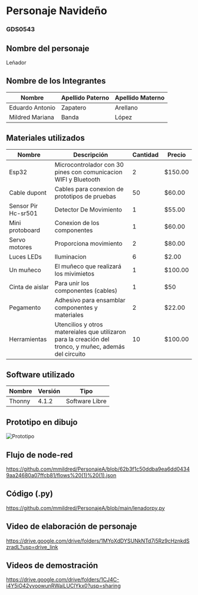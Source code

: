 # Personaje Navideño
### GDS0543

## Nombre del personaje 

Leñador

##  Nombre de los Integrantes

|Nombre | Apellido Paterno | Apellido Materno |
|-|-|-|
|Eduardo Antonio|Zapatero|Arellano|
|Mildred Mariana|Banda|López|


## Materiales utilizados
| Nombre | Descripción | Cantidad | Precio |
|--------|-------------|----------|--------|
|Esp32|Microcontrolador con 30 pines con comunicacion WIFI y Bluetooth|2|$150.00|
|Cable dupont|Cables para conexion de prototipos de pruebas|50|$60.00|
|Sensor Pir Hc-sr501|Detector De Movimiento|1|$55.00|
|Mini protoboard |Conexion de los componentes|1|$60.00|
|Servo motores|Proporciona movimiento|2|$80.00|
|Luces LEDs |Iluminacion|6|$2.00|
|Un muñeco|El muñeco que realizará los mivimietos|1|$100.00|
|Cinta de aislar |Para unir los componentes (cables)|1|$50|
|Pegamento|Adhesivo para ensamblar componentes y materiales|2|$22.00|
|Herramientas|Utencilios y otros matereiales que utilizaron para la creación del tronco, y muñec, además del circuito|10|$100.00|

## Software utilizado
| Nombre | Versión | Tipo |
|--------|---------|------|
|Thonny|4.1.2|Software Libre|

## Prototipo en dibujo
![Prototipo](https://drive.google.com/file/d/10pfem6FmaKHE6m0JL8oMTJP38QDukGKy/view?usp=sharing)

## Flujo de node-red
https://github.com/mmildred/PersonajeA/blob/62b3f1c50ddba9ea6dd04349aa24680a07ffcb81/flows%20(1)%20(1).json

## Código (.py)
https://github.com/mmildred/PersonajeA/blob/main/lenadorpy.py

## Video de elaboración de personaje 
https://drive.google.com/drive/folders/1MYoXdDYSUNkNTd7i5Rz9cHznkdSzradL?usp=drive_link

## Videos de demostración
https://drive.google.com/drive/folders/1CJ4C-i4Y5iO42yvoowunRWaiLUClYkx0?usp=sharing

